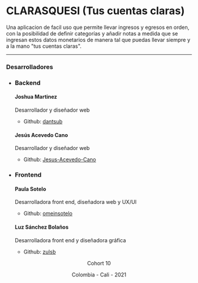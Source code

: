 # CLARASQUESI (Tus cuentas claras)

Una aplicacion de facil uso que permite llevar ingresos y egresos en orden, con la posibilidad de definir categorías y añadir notas a medida que se ingresan estos datos monetarios de manera tal que puedas llevar siempre y a la mano "tus cuentas claras".

---
### Desarrolladores

- ### Backend
  #### Joshua Martinez
    Desarrollador y diseñador web
  - Github: [dantsub](https://github.com/dantsub)

  #### Jesús Acevedo Cano
    Desarrollador y diseñador web
  - Github: [Jesus-Acevedo-Cano](https://github.com/Jesus-Acevedo-Cano)

- ### Frontend
  #### Paula Sotelo
    Desarrolladora front end, diseñadora web y UX/UI
  - Github: [omeinsotelo](https://github.com/omeinsotelo)

  #### Luz Sánchez Bolaños
    Desarrolladora front end y diseñadora gráfica
  - Github: [zulsb](https://github.com/zulsb)

<p align= center>Cohort 10
<p align= center>Colombia - Cali - 2021
